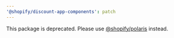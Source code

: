 ```yaml
---
'@shopify/discount-app-components': patch
---
```


This package is deprecated. Please use [@shopify/polaris](https://github.com/Shopify/polaris) instead.
